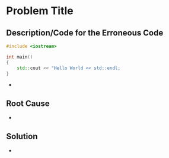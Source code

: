 # Problem Title

## Description/Code for the Erroneous Code

```cpp
#include <iostream>

int main()
{
    std::cout << "Hello World << std::endl;
}
````
- 

## Root Cause 
- 

## Solution
- 